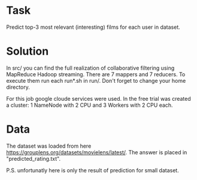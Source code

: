 # Task
  Predict top-3 most relevant (interesting) films for each user in dataset.
# Solution
  In src/ you can find the full realization of collaborative filtering using MapReduce Hadoop streaming.
  There are 7 mappers and 7 reducers.
  To execute them run each run*.sh in run/. Don't forget to change your home directory.
  
  For this job google cloude services were used.
  In the free trial was created a cluster: 1 NameNode with 2 CPU and 3 Workers with 2 CPU each.
# Data
  The dataset was loaded from here https://grouplens.org/datasets/movielens/latest/.
  The answer is placed in "predicted_rating.txt".
  
  P.S. unfortunatly here is only the result of prediction for small dataset.
